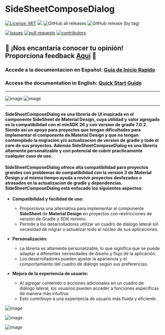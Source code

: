 # SideSheetComposeDialog

[![License: MIT](https://img.shields.io/badge/License-MIT-yellow.svg)](https://opensource.org/licenses/MIT)
[![](https://jitpack.io/v/brunonavarro/SideSheetComposeDialog.svg)](https://jitpack.io/#brunonavarro/SideSheetComposeDialog)
![GitHub all releases](https://img.shields.io/github/downloads/brunonavarro/SideSheetComposeDialog/total)
![GitHub release (by tag)](https://img.shields.io/github/downloads/brunonavarro/SideSheetComposeDialog/1.0.0/total)


[![issues](https://img.shields.io/github/issues/brunonavarro/SideSheetComposeDialog?style=for-the-badge)](https://github.com/brunonavarro/SideSheetComposeDialog/issues)
[![pull requests](https://img.shields.io/github/issues-pr/brunonavarro/SideSheetComposeDialog?style=for-the-badge)](https://github.com/brunonavarro/SideSheetComposeDialog/pulls)
[![contributors](https://img.shields.io/github/contributors/brunonavarro/SideSheetComposeDialog?style=for-the-badge)](https://github.com/brunonavarro/SideSheetComposeDialog/graphs/contributors)

## :loudspeaker: **¡Nos encantaría conocer tu opinión! Proporciona feedback [Aquí](https://github.com/brunonavarro/SideSheetComposeDialog/issues/new?assignees=brunonavarro&labels=feedback&projects=&template=feedback-libreria-sidesheetcomposedialog.md&title=%5BFEEDBACK%5D)** :loudspeaker:


### Accede a la documentacion en Español: [Guia de Inicio Rapido](https://github.com/brunonavarro/SideSheetComposeDialog/blob/master/docs/README-es.md)

### Access the documentation in English: [Quick Start Guide](https://github.com/brunonavarro/SideSheetComposeDialog/blob/master/docs/README-en.md)

---
![image](https://github.com/user-attachments/assets/17d8bbcd-d907-4069-94ca-cde34e6598a6) ![image](https://github.com/user-attachments/assets/32185e96-2565-44ec-acf0-612aaf99e297)

---
#### **SideSheetComposeDialog** es una libreria de UI inspirada en el componente **SideSheet** de **Material Design**, cuya utilidad y valor agregado es la compatibilidad con el minSDK 26 y con version de gradle 7.0.2. Siendo asi un apoyo para proyectos que tengan dificultades para implementar el componente de Material Design y que no tengan contemplado la migracion y/o actualizacion de version de gradle y todo el core de sus proyectos. Además **SideSheetComposeDialog** es una libreria altamente personalizable y con potencial de cubrir practicamente cualquier caso de uso.

#### **SideSheetComposeDialog** ofrece alta compatibilidad para proyectos grandes con problemas de compatibilidad con la version 3 de Material Design y al mismo tiempo ayuda a revivir proyectos desfazados o atrasados en la actualizacion de gradle y dependencias. **SideSheetComposeDialog** está enfocado los siguientes aspectos:

*	**Compatibilidad y facilidad de uso:**
    *	Proporciona una alternativa para implementar el componente **SideSheet** de **Material Design** en proyectos con restricciones de versión de Gradle y SDK mínimo.
    *	Permite a los desarrolladores utilizar un cuadro de diálogo lateral sin necesidad de migrar o actualizar todo el núcleo de sus aplicaciones.

*	**Personalización:**
    *	La librería es altamente personalizable, lo que significa que se puede adaptar a diferentes necesidades de diseño y flujo de la aplicación.
    *	Los desarrolladores pueden ajustar la apariencia y el comportamiento del cuadro de diálogo según sus preferencias.

*	**Mejora de la experiencia de usuario:**
    *	Al agregar contenido o acciones adicionales en un cuadro de diálogo lateral, los usuarios pueden acceder a funciones específicas de manera más intuitiva.
    *	Esto contribuye a una experiencia de usuario más fluida y eficiente.




![image](https://github.com/brunonavarro/SideSheetComposeDialog/assets/25406162/05accf21-ed5e-4ab7-91f5-134c3e3bdf9f)

![image](https://github.com/brunonavarro/SideSheetComposeDialog/assets/25406162/9c8cde49-8d20-45bf-a4d5-8b6348d49542)

![image](https://github.com/brunonavarro/SideSheetComposeDialog/assets/25406162/1bbdc7dc-68f9-4658-b637-dee907fe0fe6)
